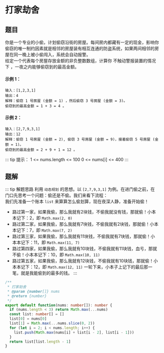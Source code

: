 # 打家劫舍

## 题目
你是一个专业的小偷，计划偷窃沿街的房屋。每间房内都藏有一定的现金，影响你偷窃的唯一制约因素就是相邻的房屋装有相互连通的防盗系统，如果两间相邻的房屋在同一晚上被小偷闯入，系统会自动报警。<br>
给定一个代表每个房屋存放金额的非负整数数组，计算你 不触动警报装置的情况下 ，一夜之内能够偷窃到的最高金额。

#### 示例 1：
```
输入：[1,2,3,1]
输出：4
解释：偷窃 1 号房屋 (金额 = 1) ，然后偷窃 3 号房屋 (金额 = 3)。
偷窃到的最高金额 = 1 + 3 = 4 。
```

#### 示例 2：
```
输入：[2,7,9,3,1]
输出：12
解释：偷窃 1 号房屋 (金额 = 2), 偷窃 3 号房屋 (金额 = 9)，接着偷窃 5 号房屋 (金额 = 1)。
偷窃到的最高金额 = 2 + 9 + 1 = 12 。
```

::: tip 提示：
1 <= nums.length <= 100
0 <= nums[i] <= 400
:::

## 题解
::: tip 解题思路
利用 `动态规划` 的思想。以 `[2,7,9,3,1]` 为例。在进门偷之前，在门口先思考一个问题：偷还是不偷。我们来看下流程：<br>
我们先准备一个账本 `list` 来算算怎么偷划算，现在夜深人静，准备开始偷！
- 路过第一家，如果我偷，那么我就有2块钱，不偷我就没有钱，那就偷！小本本记下：2，即 `Math.max(2, 0)`
- 路过第二家，如果我偷，那么我就有7块钱，不偷我就有2块钱，那就偷！小本本记下：7，即 `Math.max(7, 2)`
- 路过第三家，如果我偷，那么我就有11块钱，不偷我就有7块钱，那就偷！小本本记下：11，即 `Math.max(11, 7)`
- 路过第四家，如果我偷，那么我就有10块钱，不偷我就有11块钱，血亏，那就不偷！小本本记下：10，即 `Math.max(10, 11)`
- 路过第五家，如果我偷，那么我就有12块钱，不偷我就有10块钱，那就偷！小本本记下：12，即 `Math.max(12, 11)`
一轮下来，小本子上记下的最后那一笔，就是我能偷到的最多的钱。
:::

```ts
/**
 * 打家劫舍
 * @param {number[]} nums
 * @return {number}
 */
export default function(nums: number[]): number {
  if (nums.length < 3) return Math.max(...nums)
  const list: number[] = []
  list[0] = nums[0]
  list[1] = Math.max(...nums.slice(0, 2))
  for (let i = 2; i < nums.length; i++) {
    list.push(Math.max(nums[i] + list[i - 2], list[i - 1]))
  }
  return list[list.length - 1]
}
```
